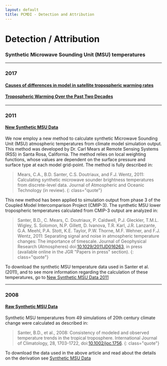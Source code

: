 ```yaml
---
layout: default
title: PCMDI - Detection and Attribution
---
```


# Detection / Attribution
### Synthetic Microwave Sounding Unit (MSU) temperatures

---

### 2017
#### [Causes of differences in model in satellite tropospheric warming rates][NG2017]
#### [Tropospheric Warming Over the Past Two Decades][msu2017]


---

### 2011
#### [New Synthetic MSU Data][msu2011]

We now employ a new method to calculate synthetic Microwave Sounding Unit (MSU) atmospheric temperatures from climate model simulation output. This method was developed by Dr. Carl Mears at Remote Sensing Systems (RSS) in Santa Rosa, California. The method relies on local weighting functions, whose values are dependent on the surface pressure and surface type at each model grid-point. The method is fully described in:

> Mears, C.A., B.D. Santer, C.S. Doutriaux, and F.J. Wentz, 2011: Calculating synthetic microwave sounder brightness temperatures from discrete-level data. Journal of Atmospheric and Oceanic Technology (in review).
{: class="quote"}

This new method has been applied to simulation output from phase 3 of the Coupled Model Intercomparison Project (CMIP-3). The synthetic MSU lower tropospheric temperatures calculated from CMIP-3 output are analyzed in:

> Santer, B.D., C. Mears, C. Doutriaux, P. Caldwell, P.J. Gleckler, T.M.L. Wigley, S. Solomon, N.P. Gillett, D. Ivanova, T.R. Karl, J.R. Lanzante, G.A. Meehl, P.A. Stott, K.E. Taylor, P.W. Thorne, M.F. Wehner, and F.J. Wentz, 2011: Separating signal and noise in atmospheric temperature changes: The importance of timescale. Journal of Geophysical Research (Atmospheres) doi:[10.1029/2011JD016263][DOI2011], in press (available online in the JGR "Papers in press" section).
{: class="quote"}

To download the synthetic MSU temperature data used in Santer et al. (2011), and to see more information regarding the calculation of these temperatures, go to [New Synthetic MSU Data 2011][msu2011]

---

### 2008
#### [Raw Synthetic MSU Data][msu2008] 

Synthetic MSU temperatures from 49 simulations of 20th century climate change were calculated as described in:

> Santer, B.D., et al., 2008: Consistency of modeled and observed temperature trends in the tropical troposphere. International Journal of Climatology, 28, 1703-1722, doi:[10.1002/joc.1756][DOI2008].
{: class="quote"}

To download the data used in the above article and read about the details on the derivation see 
[Synthetic MSU Data][msu2008]

[DOI2008]: http://dx.doi.org/doi:10.1029/2011JD016263
[DOI2011]: http://dx.doi.org/10.1002/joc.1756
[msu2008]: {{site.url}}/research/DandA/Synthetic%20Microwave%20Sounding%20Unit%20(MSU)%20temperatures/2008/index.html
[msu2011]: {{site.url}}/research/DandA/Synthetic%20Microwave%20Sounding%20Unit%20(MSU)%20temperatures/2011/index.html
[msu2017]: {{site.url}}/research/DandA/Synthetic%20Microwave%20Sounding%20Unit%20(MSU)%20temperatures/2017/Scientific_Reports/index.html
[NG2017]: {{site.url}}/research/DandA/Synthetic%20Microwave%20Sounding%20Unit%20(MSU)%20temperatures/2017/Nature_Geoscience/index.html